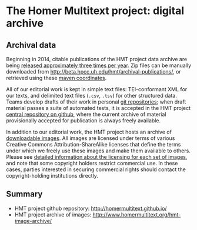 # The Homer Multitext project: digital archive #


## Archival data ##

Beginning in 2014, citable publications of  the HMT project data archive are being [released approximately three times per year](http://homermultitext.blogspot.com/2014/02/publishing-hmt-archive.html).  Zip files can be manually downloaded from <http://beta.hpcc.uh.edu/hmt/archival-publications/>, or retrieved using these [maven coordinates](maven.html).


All of our editorial work is kept in simple text files:  TEI-conformant XML for our texts, and delimited text files (`.csv`, `.tsv`) for other structured data.  Teams develop drafts of their work in personal [git repositories][3];  when draft material passes a suite of automated tests, it is accepted in the HMT project [central repository on github][1], where the current archive of material provisionally accepted for publication is always freely available.  

In addition to our editorial work, the HMT project hosts an archive of [downloadable images][2].  All images are licensed under terms of various Creative Commons Attribution-ShareAlike licenses that define the terms under which we freely use these images and make them available to others.  Please see [detailed information about the licensing for each set of images][2], and note that some copyright holders restrict commercial use.  In these cases, parties interested in securing commercial rights should contact the copyright-holding institutions directly.



## Summary ##

- HMT project github repository: <http://homermultitext.github.io/>
- HMT project archive of images: <http://www.homermultitext.org/hmt-image-archive/>



[1]: http://homermultitext.github.io/

[2]: http://www.homermultitext.org/hmt-image-archive/

[3]: http://git-scm.com/
